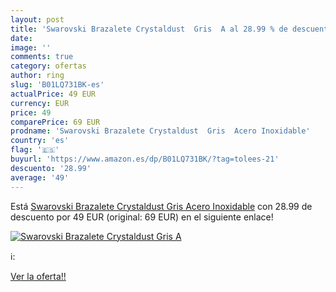 ```yaml
---
layout: post
title: 'Swarovski Brazalete Crystaldust  Gris  A al 28.99 % de descuento'
date: 
image: ''
comments: true
category: ofertas
author: ring
slug: 'B01LQ731BK-es'
actualPrice: 49 EUR
currency: EUR
price: 49
comparePrice: 69 EUR
prodname: 'Swarovski Brazalete Crystaldust  Gris  Acero Inoxidable'
country: 'es'
flag: '🇪🇸'
buyurl: 'https://www.amazon.es/dp/B01LQ731BK/?tag=tolees-21'
descuento: '28.99'
average: '49'
---
```


Está [Swarovski Brazalete Crystaldust  Gris  Acero Inoxidable](https://www.amazon.es/dp/B01LQ731BK/?tag=tolees-21) con 28.99 de descuento por 49 EUR (original: 69 EUR) en el siguiente enlace!

[![Swarovski Brazalete Crystaldust  Gris  A]()](https://www.amazon.es/dp/B01LQ731BK/?tag=tolees-21)

ℹ️:


[Ver la oferta!!](https://www.amazon.es/dp/B01LQ731BK/?tag=tolees-21)
